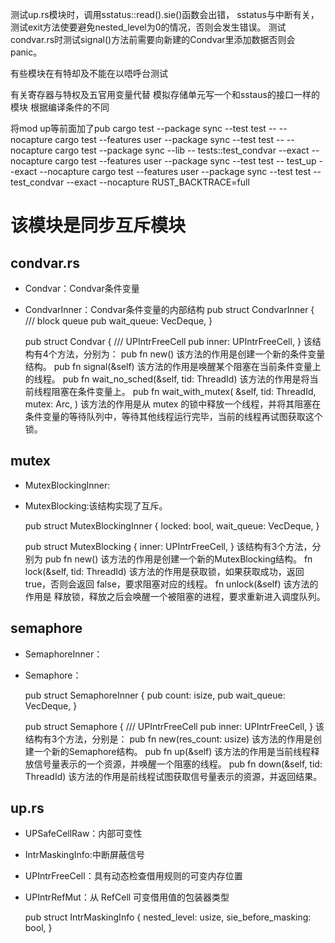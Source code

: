 测试up.rs模块时，调用sstatus::read().sie()函数会出错，
sstatus与中断有关，
测试exit方法使要避免nested_level为0的情况，否则会发生错误。
测试condvar.rs时测试signal()方法前需要向新建的Condvar里添加数据否则会panic。

有些模块在有特却及不能在以唔呼台测试

有关寄存器与特权及五官用变量代替
模拟存储单元写一个和sstaus的接口一样的模块
根据编译条件的不同

将mod up等前面加了pub
    cargo test --package sync --test test --  --nocapture 
    cargo test --features user --package sync --test test --  --nocapture 
 cargo test --package sync --lib -- tests::test_condvar --exact --nocapture 
 cargo test --features user --package sync --test test -- test_up --exact --nocapture 
 cargo test --features user --package sync --test test -- test_condvar --exact --nocapture 
 RUST_BACKTRACE=full


# 该模块是同步互斥模块
## condvar.rs
* Condvar：Condvar条件变量
* CondvarInner：Condvar条件变量的内部结构
    pub struct CondvarInner {
        /// block queue
        pub wait_queue: VecDeque<ThreadId>,
    }

    pub struct Condvar {
        /// UPIntrFreeCell<CondvarInner>
        pub inner: UPIntrFreeCell<CondvarInner>,
    }
该结构有4个方法，分别为：
    pub fn new()
该方法的作用是创建一个新的条件变量结构。
    pub fn signal(&self)
该方法的作用是唤醒某个阻塞在当前条件变量上的线程。
    pub fn wait_no_sched(&self, tid: ThreadId)
该方法的作用是将当前线程阻塞在条件变量上。
    pub fn wait_with_mutex(
        &self,
        tid: ThreadId,
        mutex: Arc<dyn Mutex>,
    )
该方法的作用是从 mutex 的锁中释放一个线程，并将其阻塞在条件变量的等待队列中，等待其他线程运行完毕，当前的线程再试图获取这个锁。

## mutex
* MutexBlockingInner:
* MutexBlocking:该结构实现了互斥。

    pub struct MutexBlockingInner {
        locked: bool,
        wait_queue: VecDeque<ThreadId>,
    }

    pub struct MutexBlocking {
        inner: UPIntrFreeCell<MutexBlockingInner>,
    }
该结构有3个方法，分别为
    pub fn new()
该方法的作用是创建一个新的MutexBlocking结构。
    fn lock(&self, tid: ThreadId)
该方法的作用是获取锁，如果获取成功，返回 true，否则会返回 false，要求阻塞对应的线程。
    fn unlock(&self)
该方法的作用是 释放锁，释放之后会唤醒一个被阻塞的进程，要求重新进入调度队列。

## semaphore
* SemaphoreInner：
* Semaphore：

    pub struct SemaphoreInner {
        pub count: isize,
        pub wait_queue: VecDeque<ThreadId>,
    }

    pub struct Semaphore {
        /// UPIntrFreeCell<SemaphoreInner>
        pub inner: UPIntrFreeCell<SemaphoreInner>,
    }
该结构有3个方法，分别是：
    pub fn new(res_count: usize)
该方法的作用是创建一个新的Semaphore结构。
    pub fn up(&self)
该方法的作用是当前线程释放信号量表示的一个资源，并唤醒一个阻塞的线程。
    pub fn down(&self, tid: ThreadId)
该方法的作用是前线程试图获取信号量表示的资源，并返回结果。

## up.rs
* UPSafeCellRaw：内部可变性
* IntrMaskingInfo:中断屏蔽信号
* UPIntrFreeCell：具有动态检查借用规则的可变内存位置
* UPIntrRefMut：从 RefCell<T> 可变借用值的包装器类型

    pub struct IntrMaskingInfo {
        nested_level: usize,
        sie_before_masking: bool,
    }